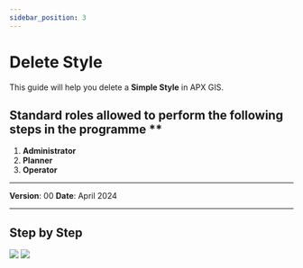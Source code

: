 ```yaml
---
sidebar_position: 3
---
```


# Delete Style

This guide will help you delete a **Simple Style** in APX GIS.

## Standard roles allowed to perform the following steps in the programme **

1.	**Administrator**
2.	**Planner**
3.	**Operator**

------------

**Version**: 00
**Date**: April 2024

------------
## **Step by Step**

![](/img/9.Styles/SimpleStly-delete01.png)
![](/img/9.Styles/SimpleStly-delete02.png)